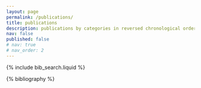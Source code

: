 ```yaml
---
layout: page
permalink: /publications/
title: publications
description: publications by categories in reversed chronological order. generated by jekyll-scholar.
nav: false
published: false
# nav: true
# nav_order: 2
---
```


<!-- _pages/publications.md -->

<!-- Bibsearch Feature -->

{% include bib_search.liquid %}

<div class="publications">

{% bibliography %}

</div>
